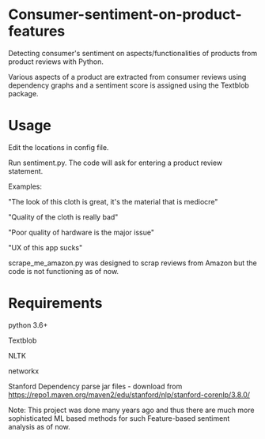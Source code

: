 # Consumer-sentiment-on-product-features
Detecting consumer's sentiment on aspects/functionalities of products from product reviews with Python.

Various aspects of a product are extracted from consumer reviews using dependency graphs and a sentiment score is assigned using the Textblob package.

# Usage

Edit the locations in config file.

Run sentiment.py. The code will ask for entering a product review statement.

Examples:

"The look of this cloth is great, it's the material that is mediocre"

"Quality of the cloth is really bad"

"Poor quality of hardware is the major issue"

"UX of this app sucks"

scrape_me_amazon.py was designed to scrap reviews from Amazon but the code is not functioning as of now.

# Requirements

python 3.6+

Textblob

NLTK

networkx

Stanford Dependency parse jar files - download from https://repo1.maven.org/maven2/edu/stanford/nlp/stanford-corenlp/3.8.0/

Note: This project was done many years ago and thus there are much more sophisticated ML based methods for such Feature-based sentiment analysis as of now.

